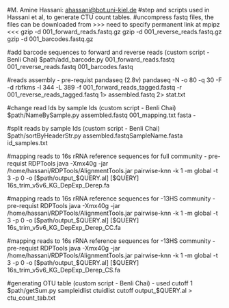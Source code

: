 #M. Amine Hassani: ahassani@bot.uni-kiel.de
#step and scripts used in Hassani et al, to generate CTU count tables.
#uncompress fastq files, the files can be downloaded from >>> need to specify permanent link at mpipz <<< 
gzip -d  001_forward_reads.fastq.gz
gzip -d  001_reverse_reads.fastq.gz
gzip -d  001_barcodes.fastq.gz

#add barcode sequences to forward and reverse reads (custom script - Benli Chai)
$path/add_barcode.py 001_forward_reads.fastq 001_reverse_reads.fastq 001_barcodes.fastq

#reads assembly - pre-requist pandaseq (2.8v) 
pandaseq -N -o 80 -q 30 -F -d rbfkms -l 344 -L 389 -f 001_forward_reads_tagged.fastq -r 001_reverse_reads_tagged.fastq 1> assembled.fastq 2> stat.txt

#change read Ids by sample Ids (custom script - Benli Chai)
$path/NameBySample.py assembled.fastq 001_mapping.txt  fasta -

#split reads by sample Ids (custom script - Benli Chai)
$path/sortByHeaderStr.py assembled.fastqSampleName.fasta id_samples.txt

#mapping reads to 16s rRNA reference sequences for full community - pre-requist RDPTools
java -Xmx40g -jar /home/hassani/RDPTools/AlignmentTools.jar pairwise-knn -k 1 -m global -t 3 -p 0 -o [$path/output_$QUERY.al] [$QUERY] 16s_trim_v5v6_KG_DepExp_Derep.fa

#mapping reads to 16s rRNA reference sequences for -13HS community - pre-requist RDPTools
java -Xmx40g -jar /home/hassani/RDPTools/AlignmentTools.jar pairwise-knn -k 1 -m global -t 3 -p 0 -o [$path/output_$QUERY.al] [$QUERY] 16s_trim_v5v6_KG_DepExp_Derep_CC.fa

#mapping reads to 16s rRNA reference sequences for -13HS community - pre-requist RDPTools
java -Xmx40g -jar /home/hassani/RDPTools/AlignmentTools.jar pairwise-knn -k 1 -m global -t 3 -p 0 -o [$path/output_$QUERY.al] [$QUERY] 16s_trim_v5v6_KG_DepExp_Derep_CS.fa

#generating OTU table (custom script - Benli Chai) - used cutoff 1
$path/getSum.py sampleidlist ctuidlist cutoff output_$QUERY.al > ctu_count_tab.txt
